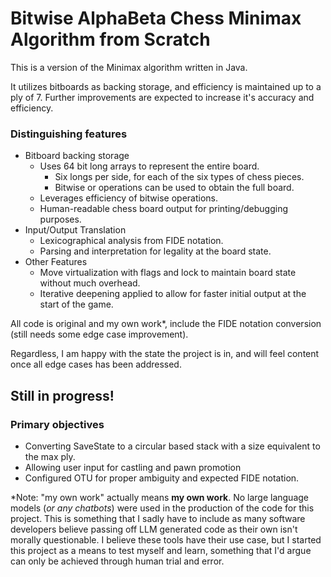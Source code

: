 # Bitwise AlphaBeta Chess Minimax Algorithm from Scratch
This is a version of the Minimax algorithm written in Java. 

It utilizes bitboards as backing storage, and efficiency is maintained up to a ply of 7. Further improvements are expected to increase it's accuracy and efficiency.

### Distinguishing features
- Bitboard backing storage
  - Uses 64 bit long arrays to represent the entire board. 
    - Six longs per side, for each of the six types of chess pieces.
    - Bitwise or operations can be used to obtain the full board.
  - Leverages efficiency of bitwise operations.
  - Human-readable chess board output for printing/debugging purposes.
- Input/Output Translation
  - Lexicographical analysis from FIDE notation.
  - Parsing and interpretation for legality at the board state.
- Other Features
  - Move virtualization with flags and lock to maintain board state without much overhead.
  - Iterative deepening applied to allow for faster initial output at the start of the game.

All code is original and my own work*, include the FIDE notation conversion (still needs some edge case improvement). 

Regardless, I am happy with the state the project is in, and will feel content once all edge cases has been addressed. 

## Still in progress!

### Primary objectives
- Converting SaveState to a circular based stack with a size equivalent to the max ply.
- Allowing user input for castling and pawn promotion
- Configured OTU for proper ambiguity and expected FIDE notation.



*Note: "my own work" actually means **my own work**. No large language models (*or any chatbots*) were used in the production of the code for this project. This is something that I sadly have to include as many software developers believe passing off LLM generated code as their own isn't morally questionable. I believe these tools have their use case, but I started this project as a means to test myself and learn, something that I'd argue can only be achieved through human trial and error.

